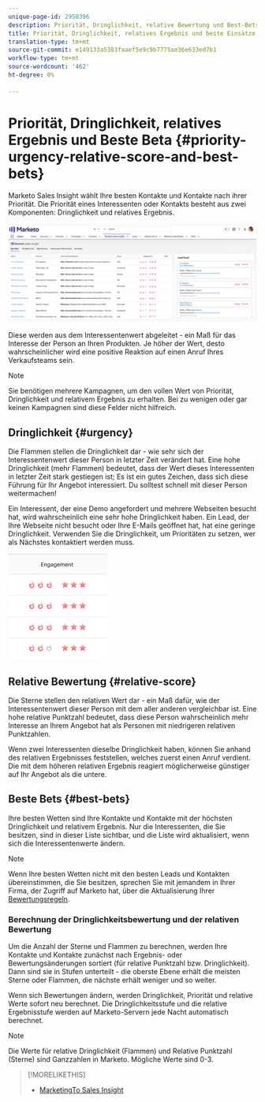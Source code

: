 ```yaml
---
unique-page-id: 2950396
description: Priorität, Dringlichkeit, relative Bewertung und Best-Bets - Marketing-Dokumente - Produktdokumentation
title: Priorität, Dringlichkeit, relatives Ergebnis und beste Einsätze
translation-type: tm+mt
source-git-commit: e149133a5383faaef5e9c9b7775ae36e633ed7b1
workflow-type: tm+mt
source-wordcount: '462'
ht-degree: 0%

---
```



# Priorität, Dringlichkeit, relatives Ergebnis und Beste Beta {#priority-urgency-relative-score-and-best-bets}

Marketo Sales Insight wählt Ihre besten Kontakte und Kontakte nach ihrer Priorität. Die Priorität eines Interessenten oder Kontakts besteht aus zwei Komponenten: Dringlichkeit und relatives Ergebnis.

![](assets/one.png)

Diese werden aus dem Interessentenwert abgeleitet - ein Maß für das Interesse der Person an Ihren Produkten. Je höher der Wert, desto wahrscheinlicher wird eine positive Reaktion auf einen Anruf Ihres Verkaufsteams sein.

>[!NOTE]
>
>Sie benötigen mehrere Kampagnen, um den vollen Wert von Priorität, Dringlichkeit und relativem Ergebnis zu erhalten.  Bei zu wenigen oder gar keinen Kampagnen sind diese Felder nicht hilfreich.

## Dringlichkeit {#urgency}

Die Flammen stellen die Dringlichkeit dar - wie sehr sich der Interessentenwert dieser Person in letzter Zeit verändert hat. Eine hohe Dringlichkeit (mehr Flammen) bedeutet, dass der Wert dieses Interessenten in letzter Zeit stark gestiegen ist; Es ist ein gutes Zeichen, dass sich diese Führung für Ihr Angebot interessiert. Du solltest schnell mit dieser Person weitermachen!

Ein Interessent, der eine Demo angefordert und mehrere Webseiten besucht hat, wird wahrscheinlich eine sehr hohe Dringlichkeit haben. Ein Lead, der Ihre Webseite nicht besucht oder Ihre E-Mails geöffnet hat, hat eine geringe Dringlichkeit. Verwenden Sie die Dringlichkeit, um Prioritäten zu setzen, wer als Nächstes kontaktiert werden muss.

![](assets/two.png)

## Relative Bewertung {#relative-score}

Die Sterne stellen den relativen Wert dar - ein Maß dafür, wie der Interessentenwert dieser Person mit dem aller anderen vergleichbar ist. Eine hohe relative Punktzahl bedeutet, dass diese Person wahrscheinlich mehr Interesse an Ihrem Angebot hat als Personen mit niedrigeren relativen Punktzahlen.

Wenn zwei Interessenten dieselbe Dringlichkeit haben, können Sie anhand des relativen Ergebnisses feststellen, welches zuerst einen Anruf verdient. Die mit dem höheren relativen Ergebnis reagiert möglicherweise günstiger auf Ihr Angebot als die untere.

## Beste Bets {#best-bets}

Ihre besten Wetten sind Ihre Kontakte und Kontakte mit der höchsten Dringlichkeit und relativem Ergebnis. Nur die Interessenten, die Sie besitzen, sind in dieser Liste sichtbar, und die Liste wird aktualisiert, wenn sich die Interessentenwerte ändern.

>[!NOTE]
>
>Wenn Ihre besten Wetten nicht mit den besten Leads und Kontakten übereinstimmen, die Sie besitzen, sprechen Sie mit jemandem in Ihrer Firma, der Zugriff auf Marketo hat, über die Aktualisierung Ihrer [Bewertungsregeln](../../../../../getting-started/quick-wins/simple-scoring.md).

### Berechnung der Dringlichkeitsbewertung und der relativen Bewertung

Um die Anzahl der Sterne und Flammen zu berechnen, werden Ihre Kontakte und Kontakte zunächst nach Ergebnis- oder Bewertungsänderungen sortiert (für relative Punktzahl bzw. Dringlichkeit). Dann sind sie in Stufen unterteilt - die oberste Ebene erhält die meisten Sterne oder Flammen, die nächste erhält weniger und so weiter.

Wenn sich Bewertungen ändern, werden Dringlichkeit, Priorität und relative Werte sofort neu berechnet. Die Dringlichkeitsstufe und die relative Ergebnisstufe werden auf Marketo-Servern jede Nacht automatisch berechnet.

>[!NOTE]
>
>Die Werte für relative Dringlichkeit (Flammen) und Relative Punktzahl (Sterne) sind Ganzzahlen in Marketo. Mögliche Werte sind 0-3.

>[!MORELIKETHIS]
>
>* [MarketingTo Sales Insight](http://docs.marketo.com/display/docs/marketo+sales+insight)

